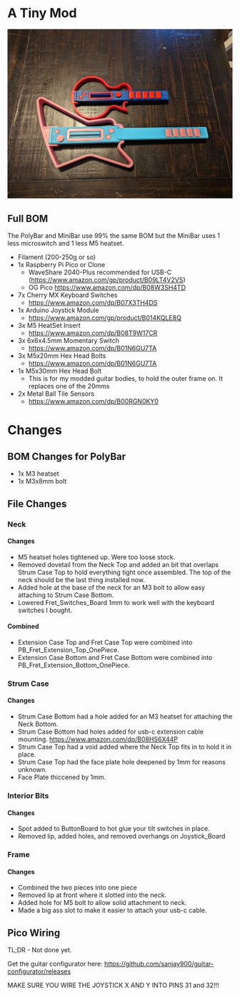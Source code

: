 # A Tiny Mod

![Size Comparison](/Images/Poly_vs_Mini.jpg)

## Full BOM

The PolyBar and MiniBar use 99% the same BOM but the MiniBar uses 1 less microswitch and 1 less M5 heatset.

- Filament (200-250g or so)
- 1x Raspberry Pi Pico or Clone
    - WaveShare 2040-Plus recommended for USB-C (https://www.amazon.com/gp/product/B09LT4V2VS)
    - OG Pico https://www.amazon.com/dp/B08W3SH4TD
- 7x Cherry MX Keyboard Switches
    - https://www.amazon.com/dp/B07X3TH4DS
- 1x Arduino Joystick Module
    - https://www.amazon.com/gp/product/B014KQLE8Q
- 3x M5 HeatSet Insert
    - https://www.amazon.com/dp/B08T9W17CR
- 3x 6x6x4.5mm Momentary Switch
    - https://www.amazon.com/dp/B01N6GU7TA
- 3x M5x20mm Hex Head Bolts
    - https://www.amazon.com/dp/B01N6GU7TA
- 1x M5x30mm Hex Head Bolt
    - This is for my modded guitar bodies, to hold the outer frame on. It replaces one of the 20mms
- 2x Metal Ball Tile Sensors
    - https://www.amazon.com/dp/B00RGN0KY0

# Changes

## BOM Changes for PolyBar

- 1x M3 heatset
- 1x M3x8mm bolt

## File Changes

### Neck

#### Changes
- M5 heatset holes tightened up. Were too loose stock.
- Removed dovetail from the Neck Top and added an bit that overlaps Strum Case Top to hold everything tight once assembled. The top of the neck should be the last thing installed now.
- Added hole at the base of the neck for an M3 bolt to allow easy attaching to Strum Case Bottom.
- Lowered Fret_Switches_Board 1mm to work well with the keyboard switches I bought.
#### Combined

- Extension Case Top and Fret Case Top were combined into PB_Fret_Extension_Top_OnePiece.
- Extension Case Bottom and Fret Case Bottom were combined into PB_Fret_Extension_Bottom_OnePiece.

### Strum Case

#### Changes
- Strum Case Bottom had a hole added for an M3 heatset for attaching the Neck Bottom.
- Strum Case Bottom had holes added for usb-c extension cable mounting. https://www.amazon.com/dp/B08HS6X44P
- Strum Case Top had a void added where the Neck Top fits in to hold it in place.
- Strum Case Top had the face plate hole deepened by 1mm for reasons unknown.
- Face Plate thiccened by 1mm.
### Interior Bits

#### Changes
- Spot added to ButtonBoard to hot glue your tilt switches in place.
- Removed lip, added holes, and removed overhangs on Joystick_Board

### Frame

#### Changes
- Combined the two pieces into one piece
- Removed lip at front where it slotted into the neck.
- Added hole for M5 bolt to allow solid attachment to neck.
- Made a big ass slot to make it easier to attach your usb-c cable.

## Pico Wiring

TL;DR - Not done yet.

Get the guitar configurator here: https://github.com/sanjay900/guitar-configurator/releases

MAKE SURE YOU WIRE THE JOYSTICK X AND Y INTO PINS 31 and 32!!!

